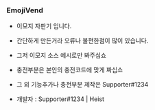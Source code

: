 ### EmojiVend
- 이모지 자판기 입니다.
- 간단하게 만든거라 오류나 불편한점이 많이 있습니다.
- 그저 이모지 소스 예시로만 봐주십쇼

- 충전부분은 본인의 충전코드에 맞게 짜십쇼

- 그 외 기능추가나 충전부분 제작은 Supporter#1234

- 개발자 : Supporter#1234 | Heist
